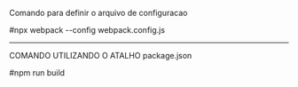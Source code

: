 

Comando para definir o arquivo de configuracao

#npx webpack --config webpack.config.js

---------------------------------------------------------

COMANDO UTILIZANDO O ATALHO package.json

#npm run build
